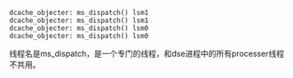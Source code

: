 ```
dcache_objecter: ms_dispatch() lsm1 
dcache_objecter: ms_dispatch() lsm1 
dcache_objecter: ms_dispatch() lsm0
dcache_objecter: ms_dispatch() lsm0
```
线程名是ms_dispatch，是一个专门的线程，和dse进程中的所有processer线程不共用。
